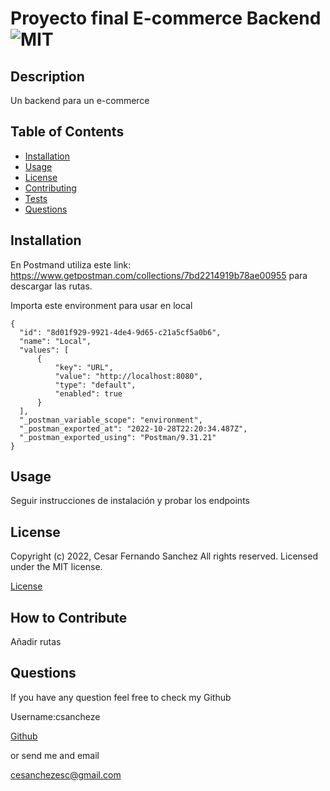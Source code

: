# Proyecto final E-commerce Backend ![MIT](https://img.shields.io/apm/l/vim-mode?style=plastic)

  ## Description
  
  Un backend para un e-commerce

  
  ## Table of Contents
  
  - [Installation](#installation)
  - [Usage](#usage)
  - [License](#license)
  - [Contributing](#license)
  - [Tests](#license)
  - [Questions](#license)
  
  ## Installation
  
  
En Postmand utiliza este link: https://www.getpostman.com/collections/7bd2214919b78ae00955 para descargar las rutas.

Importa este environment para usar en local



  ```
{
	"id": "8d01f929-9921-4de4-9d65-c21a5cf5a0b6",
	"name": "Local",
	"values": [
		{
			"key": "URL",
			"value": "http://localhost:8080",
			"type": "default",
			"enabled": true
		}
	],
	"_postman_variable_scope": "environment",
	"_postman_exported_at": "2022-10-28T22:20:34.487Z",
	"_postman_exported_using": "Postman/9.31.21"
}
  ```

  
  ## Usage
  
  
Seguir instrucciones de instalación y probar los endpoints

  
  
  ## License
  
  
Copyright (c) 2022, Cesar Fernando Sanchez All rights reserved.
Licensed under the MIT license. 

  
  
[License](./MIT_license.txt)

  
  ## How to Contribute
  
Añadir rutas

  
  ## Questions
  
  If you have any question feel free to check my Github 
  
Username:csancheze
  
[Github](https://github.com/csancheze)

  or send me and email
  
<cesanchezesc@gmail.com>

